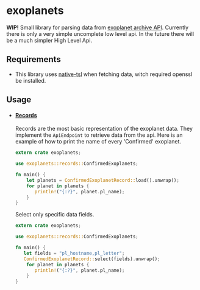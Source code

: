 # exoplanets
**WIP!** Small library for parsing data from [exoplanet archive API](https://exoplanetarchive.ipac.caltech.edu).
Currently there is only a very simple uncomplete low level api. In the future there will be a much
simpler High Level Api.  
## Requirements
  - This library uses [native-tsl](https://crates.io/crates/native-tls) when fetching data, witch
   required openssl be installed.

## Usage
  - #### [Records](records)
     Records are the most basic representation of the exoplanet data. They
     implement the `ApiEndpoint` to retrieve data from the api.
     Here is an example of how to print the name of every 'Confirmed' exoplanet.
     ```rust
     extern crate exoplanets;
 
     use exoplanets::records::ConfirmedExoplanets;
     
     fn main() {
         let planets = ConfirmedExoplanetRecord::load().unwrap();
         for planet in planets {
            println!("{:?}", planet.pl_name);
         }
     }
     ```

     Select only specific data fields.
     ```rust
     extern crate exoplanets;
 
     use exoplanets::records::ConfirmedExoplanets;
     
     fn main() {
        let fields = "pl_hostname,pl_letter";
        ConfirmedExoplanetRecord::select(fields).unwrap();
         for planet in planets {
            println!("{:?}", planet.pl_name);
         }
     }
     ```
